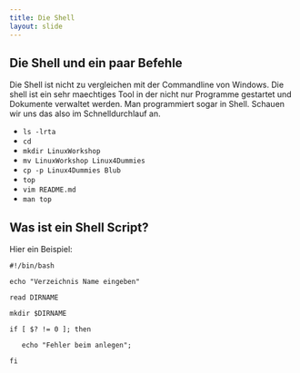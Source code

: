 ```yaml
---
title: Die Shell
layout: slide
---
```


## Die Shell und ein paar Befehle

Die Shell ist nicht zu vergleichen mit der Commandline von Windows. Die shell ist ein sehr maechtiges Tool in der nicht nur Programme gestartet und Dokumente verwaltet werden. Man programmiert sogar in Shell. Schauen wir uns das also im Schnelldurchlauf an.


- ```ls -lrta```
- ```cd ```
- ```mkdir LinuxWorkshop```
- ```mv LinuxWorkshop Linux4Dummies ```
- ```cp -p Linux4Dummies Blub ```
- ```top ```
- ```vim README.md```
- ```man top ```

## Was ist ein Shell Script?

Hier ein Beispiel:

```#!/bin/bash```

```echo "Verzeichnis Name eingeben"```

```read DIRNAME```

```mkdir $DIRNAME```

```if [ $? != 0 ]; then```

```   echo "Fehler beim anlegen";```

```fi```
